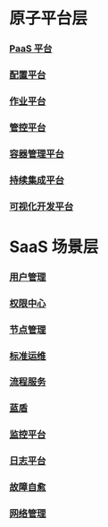 # 原子平台层

### [ PaaS 平台]()

### [配置平台]()

### [作业平台]()

### [管控平台]()

### [容器管理平台]()

### [持续集成平台]()

### [可视化开发平台]()


# SaaS 场景层

### [用户管理]()

### [权限中心]()

### [节点管理]()

### [标准运维]()

### [流程服务]()

### [蓝盾]()

### [监控平台](/ZH/6.0/监控平台/产品白皮书/faq/collect_faq.md)

### [日志平台]()

### [故障自愈]()

### [网络管理]()